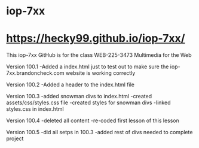 # iop-7xx
# https://hecky99.github.io/iop-7xx/
This iop-7xx GitHub is for the class WEB-225-3473 Multimedia for the Web

Version 100.1
-Added a index.html just to test out to make sure the iop-7xx.brandoncheck.com website is working correctly

Version 100.2
-Added a header to the index.html file

Version 100.3
-added snowman divs to index.html
-created assets/css/styles.css file
-created styles for snowman divs
-linked styles.css in index.html

Version 100.4
-deleted all content
-re-coded first lesson of this lesson

Version 100.5
-did all setps in 100.3
-added rest of divs needed to complete project